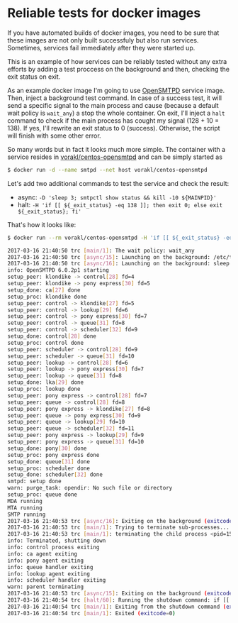# Reliable tests for docker images

If you have automated builds of docker images, you need to be sure that these images are not only built successfuly but also run services. Sometimes, services fail immediately after they were started up. 

This is an example of how services can be reliably tested without any extra efforts by adding a test proccess on the background and then, checking the exit status on exit. 

As an example docker image I'm going to use [OpenSMTPD](https://github.com/vorakl/docker-images/tree/master/centos-opensmtpd) service image. Then, inject a background test command. In case of a success test, it will send a specific signal to the main process and cause (because a default wait policy is `wait_any`) a stop the whole container. On exit, I'll inject a `halt` command to check if the main process has cought my signal (128 + 10 = 138). If yes, I'll rewrite an exit status to 0 (success). Otherwise, the script will finish with some other error.

So many words but in fact it looks much more simple.
The container with a service resides in [vorakl/centos-opensmtpd](https://hub.docker.com/r/vorakl/centos-opensmtpd/) and can be simply started as

```bash
$ docker run -d --name smtpd --net host vorakl/centos-opensmtpd
```

Let's add two additional commands to test the service and check the result:

* async: `-D 'sleep 3; smtpctl show status && kill -10 ${MAINPID}'`
* halt: `-H 'if [[ ${_exit_status} -eq 138 ]]; then exit 0; else exit ${_exit_status}; fi'`

That's how it looks like:

```bash
$ docker run --rm vorakl/centos-opensmtpd -H 'if [[ ${_exit_status} -eq 138 ]]; then exit 0; else exit ${_exit_status}; fi' -D 'sleep 3; smtpctl show status && kill -10 ${MAINPID}'

2017-03-16 21:40:50 trc [main/1]: The wait policy: wait_any
2017-03-16 21:40:50 trc [async/15]: Launching on the background: /etc/trc.d/async.opensmtpd
2017-03-16 21:40:50 trc [async/16]: Launching on the background: sleep 3; smtpctl show status && kill -10 ${MAINPID}
info: OpenSMTPD 6.0.2p1 starting
setup_peer: klondike -> control[28] fd=4
setup_peer: klondike -> pony express[30] fd=5
setup_done: ca[27] done
setup_proc: klondike done
setup_peer: control -> klondike[27] fd=5
setup_peer: control -> lookup[29] fd=6
setup_peer: control -> pony express[30] fd=7
setup_peer: control -> queue[31] fd=8
setup_peer: control -> scheduler[32] fd=9
setup_done: control[28] done
setup_proc: control done
setup_peer: scheduler -> control[28] fd=9
setup_peer: scheduler -> queue[31] fd=10
setup_peer: lookup -> control[28] fd=6
setup_peer: lookup -> pony express[30] fd=7
setup_peer: lookup -> queue[31] fd=8
setup_done: lka[29] done
setup_proc: lookup done
setup_peer: pony express -> control[28] fd=7
setup_peer: queue -> control[28] fd=8
setup_peer: pony express -> klondike[27] fd=8
setup_peer: queue -> pony express[30] fd=9
setup_peer: queue -> lookup[29] fd=10
setup_peer: queue -> scheduler[32] fd=11
setup_peer: pony express -> lookup[29] fd=9
setup_peer: pony express -> queue[31] fd=10
setup_done: pony[30] done
setup_proc: pony express done
setup_done: queue[31] done
setup_proc: scheduler done
setup_done: scheduler[32] done
smtpd: setup done
warn: purge_task: opendir: No such file or directory
setup_proc: queue done
MDA running
MTA running
SMTP running
2017-03-16 21:40:53 trc [async/16]: Exiting on the background (exitcode=0): sleep 3; smtpctl show status && kill -10 ${MAINPID}
2017-03-16 21:40:53 trc [main/1]: Trying to terminate sub-processes...
2017-03-16 21:40:53 trc [main/1]: terminating the child process <pid=15>
info: Terminated, shutting down
info: control process exiting
info: ca agent exiting
info: pony agent exiting
info: queue handler exiting
info: lookup agent exiting
info: scheduler handler exiting
warn: parent terminating
2017-03-16 21:40:53 trc [async/15]: Exiting on the background (exitcode=0): /etc/trc.d/async.opensmtpd
2017-03-16 21:40:54 trc [halt/60]: Running the shutdown command: if [[ ${_exit_status} -eq 138 ]]; then exit 0; else exit ${_exit_status}; fi
2017-03-16 21:40:54 trc [main/1]: Exiting from the shutdown command (exitcode=0): if [[ ${_exit_status} -eq 138 ]]; then exit 0; else exit ${_exit_status}; fi
2017-03-16 21:40:54 trc [main/1]: Exited (exitcode=0)
```
